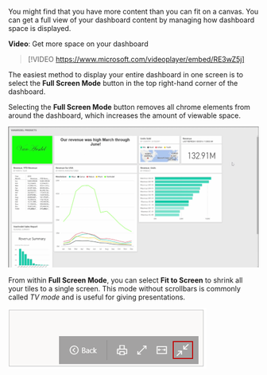 You might find that you have more content than you can fit on a canvas. You can get a full view of your dashboard content by managing how dashboard space is displayed.

**Video**: Get more space on your dashboard
> [!VIDEO https://www.microsoft.com/videoplayer/embed/RE3wZ5j]

The easiest method to display your entire dashboard in one screen is to select the **Full Screen Mode** button in the top right-hand corner of the dashboard.

Selecting the **Full Screen Mode** button removes all chrome elements from around the dashboard, which increases the amount of viewable space.

![Screenshot of a dashboard in full screen mode.](../media/4-4e-get-more-dashboard-space/4-4e_2.png)

From within **Full Screen Mode**, you can select **Fit to Screen** to shrink all your tiles to a single screen. This mode without scrollbars is commonly called *TV mode* and is useful for giving presentations.

![Screenshot of the "Fit to Width" button.](../media/09-power-bi-fit-to-width.png)
